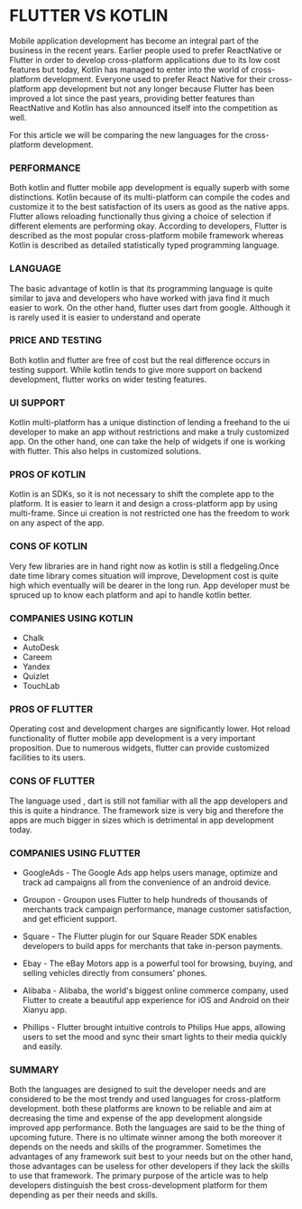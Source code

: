 # FLUTTER VS KOTLIN

Mobile application development has become an integral part of the business in the recent years. Earlier people used to prefer ReactNative or Flutter in order to develop cross-platform applications due to its low cost features but today, Kotlin has managed to enter into the world of cross-platform development. 
Everyone used to prefer React Native for their cross-platform app development but not any longer because Flutter has been improved a lot since the past years, providing better features than ReactNative and Kotlin has also announced itself into the competition as well.

For this article we will be comparing the new languages for the cross-platform development.

### PERFORMANCE
Both kotlin and flutter mobile app development is equally superb with some distinctions. Kotlin because of its multi-platform can compile the codes and customize it to the best satisfaction of its users as good as the native apps.
Flutter allows reloading functionally thus giving a choice of selection if different elements are performing okay.
According to developers, Flutter is described as the most popular cross-platform mobile framework whereas Kotlin is described as detailed statistically typed programming language.

### LANGUAGE
The basic advantage of kotlin is that its programming language is quite similar to java and developers who have worked with java find it much easier to work. On the other hand, flutter uses dart from google. Although it is rarely used it is easier to understand and operate

### PRICE AND TESTING 
Both kotlin and flutter are free of cost but the real difference occurs in testing support. While kotlin tends to give more support on backend development, flutter works on wider testing features.

### UI SUPPORT
Kotlin multi-platform has a unique distinction of lending a freehand to the ui developer to make an app without restrictions and make a truly customized app. On the other hand, one can take the help of widgets if one is working with flutter. This also helps in customized solutions.

### PROS OF KOTLIN 
Kotlin is an SDKs, so it is not necessary to shift the complete app to the platform. It is easier to learn it and design a cross-platform app by using multi-frame. Since ui creation is not restricted one has the freedom to work on any aspect of the app.
 
### CONS OF KOTLIN
Very few libraries are in hand right now as kotlin is still a fledgeling.Once date time library comes situation will improve, Development cost is quite high which eventually will be dearer in the long run. App developer must be spruced up to know each platform and api to handle kotlin better.

### COMPANIES USING KOTLIN
* Chalk
* AutoDesk
* Careem
* Yandex
* Quizlet
* TouchLab
  
### PROS OF FLUTTER
Operating cost and development charges are significantly lower. Hot reload functionality of flutter mobile app development is a very important proposition. Due to numerous widgets, flutter can provide customized facilities to its users.

### CONS OF FLUTTER
The language used , dart is still not familiar with all the app developers and this is quite a hindrance. The framework size is very big and therefore the apps are much bigger in sizes which is detrimental in app development today.

### COMPANIES USING FLUTTER
* GoogleAds - The Google Ads app helps users manage, optimize and track ad campaigns all from the convenience of an android device.

* Groupon - Groupon uses Flutter to help hundreds of thousands of merchants track campaign performance, manage customer satisfaction, and get efficient support.

* Square -  The Flutter plugin for our Square Reader SDK enables developers to build apps for merchants that take in-person payments.

* Ebay - The eBay Motors app is a powerful tool for browsing, buying, and selling vehicles directly from consumers’ phones.

* Alibaba - Alibaba, the world's biggest online commerce company, used Flutter to create a beautiful app experience for iOS and Android on their Xianyu app.

* Phillips - Flutter brought intuitive controls to Philips Hue apps, allowing users to set the mood and sync their smart lights to their media quickly and easily.


### SUMMARY
Both the languages are designed to suit the developer needs and are considered to be the most trendy and used languages for cross-platform development. both these platforms are known to be reliable and aim at decreasing the time and expense of the app development alongside improved app performance.
Both the languages are said to be the thing of upcoming future.
There is no ultimate winner among the both moreover it depends on the needs and skills of the programmer. Sometimes the advantages of any framework suit best to your needs but on the other hand, those advantages can be useless for other developers if they lack the skills to use that framework.
The primary purpose of the article was to help developers distinguish the best cross-development platform for them depending as per their needs and skills.
